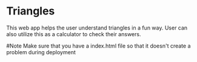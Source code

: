 # Triangles
This web app helps the user understand triangles in a fun way. User can also utilize this as a calculator to check their answers.

#Note
Make sure that you have a index.html file so that it doesn't create a problem during deployment

